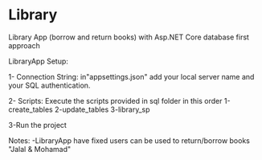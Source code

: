 # Library
Library App (borrow and return books) with Asp.NET Core database first approach


LibraryApp Setup:

1- Connection String: in"appsettings.json" add your local server name and your SQL authentication.

2- Scripts: Execute the scripts provided in sql folder in this order 
   1-create_tables
   2-update_tables
   3-library_sp

3-Run the project 

Notes:
-LibraryApp have fixed users can be used to return/borrow books "Jalal & Mohamad" 
